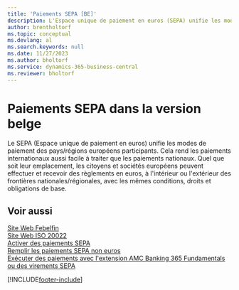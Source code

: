 ```yaml
---
title: 'Paiements SEPA [BE]'
description: L'Espace unique de paiement en euros (SEPA) unifie les modes de paiement dans les pays/régions européens participants et les paiements internationaux sont aussi faciles à traiter que les paiements nationaux.
author: brentholtorf
ms.topic: conceptual
ms.devlang: al
ms.search.keywords: null
ms.date: 11/27/2023
ms.author: bholtorf
ms.service: dynamics-365-business-central
ms.reviewer: bholtorf
---
```

# Paiements SEPA dans la version belge

Le SEPA (Espace unique de paiement en euros) unifie les modes de paiement des pays/régions européens participants. Cela rend les paiements internationaux aussi facile à traiter que les paiements nationaux. Quel que soit leur emplacement, les citoyens et sociétés européens peuvent effectuer et recevoir des règlements en euros, à l'intérieur ou l'extérieur des frontières nationales/régionales, avec les mêmes conditions, droits et obligations de base.  

## Voir aussi

[Site Web Febelfin](https://go.microsoft.com/fwlink/?LinkId=275119)   
[Site Web ISO 20022](https://go.microsoft.com/fwlink/?LinkId=275120)   
[Activer des paiements SEPA](belgian-electronic-payments.md#activate-sepa-payments-in-the-belgian-version)   
[Remplir les paiements SEPA non euros](/dynamics365/business-central/LocalFunctionality/Belgium/belgian-electronic-payments#file-non-euro-sepa-payments)  
[Exécuter des paiements avec l'extension AMC Banking 365 Fundamentals ou des virements SEPA](../../finance-make-payments-with-bank-data-conversion-service-or-sepa-credit-transfer.md)  

[!INCLUDE[footer-include](../../includes/footer-banner.md)]
